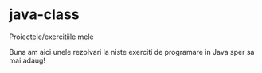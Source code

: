# java-class
Proiectele/exercitiile mele

 Buna
 am aici unele rezolvari la niste exerciti de programare in Java
 sper sa mai adaug!
